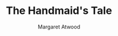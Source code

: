 ---
title: The Handmaid's Tale
author: Margaret Atwood
status: Read
image: The Handmaid's Tale.webp
start_date: "2025/02/01" 
end_date: "2025/02/12"
rating: 4
length: 320
own: no
quotes:
  - text: "Nolite te bastardes carborundorum."
    page: 52
  - text: "Better never means better for everyone... It always means worse, for some."
    page: 211
  - text: "When we think of the past it's the beautiful things we pick out. We want to believe it was all like that."
    page: 30
  - text: "Ignoring isn’t the same as ignorance, you have to work at it."
    page: 56
  - text: "We were the people who were not in the papers. We lived in the blank white spaces at the edges of print."
    page: 57
---